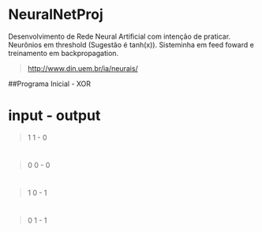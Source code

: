 # NeuralNetProj
Desenvolvimento de Rede Neural Artificial com intenção de praticar. Neurônios em threshold (Sugestão é tanh(x)). Sisteminha em feed foward e treinamento em backpropagation. 
> http://www.din.uem.br/ia/neurais/ 

##Programa Inicial - XOR
# input - output
> 1 1 - 0
#
> 0 0 - 0
#
> 1 0 - 1
#
> 0 1 - 1
